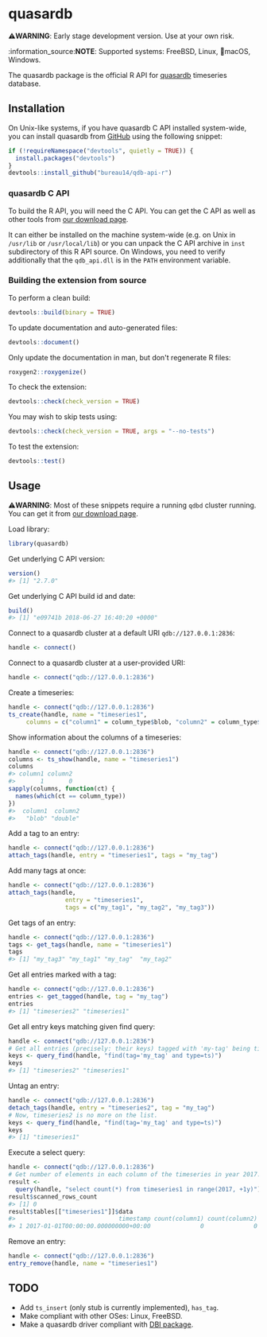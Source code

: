 
<!-- README.md is generated from README.Rmd. Please edit that file -->
quasardb
========

:warning:**WARNING**: Early stage development version. Use at your own risk.

:information\_source:**NOTE**: Supported systems: FreeBSD, Linux, :apple:macOS, Windows.

The quasardb package is the official R API for [quasardb](https://www.quasardb.net) timeseries database.

Installation
------------

<!-- TODO:
You can install the released version from CRAN with:

```r
install.packages("quasardb")
```
-->
On Unix-like systems, if you have quasardb C API installed system-wide, you can install quasardb from [GitHub](https://github.com/bureau14/qdb-api-r) using the following snippet:

``` r
if (!requireNamespace("devtools", quietly = TRUE)) {
  install.packages("devtools")
}
devtools::install_github("bureau14/qdb-api-r")
```

### quasardb C API

To build the R API, you will need the C API. You can get the C API as well as other tools from [our download page](https://www.quasardb.net/-Get-).

It can either be installed on the machine system-wide (e.g. on Unix in `/usr/lib` or `/usr/local/lib`) or you can unpack the C API archive in `inst` subdirectory of this R API source. On Windows, you need to verify additionally that the `qdb_api.dll` is in the `PATH` environment variable.

### Building the extension from source

To perform a clean build:

``` r
devtools::build(binary = TRUE)
```

To update documentation and auto-generated files:

``` r
devtools::document()
```

Only update the documentation in man, but don't regenerate R files:

``` r
roxygen2::roxygenize()
```

To check the extension:

``` r
devtools::check(check_version = TRUE)
```

You may wish to skip tests using:

``` r
devtools::check(check_version = TRUE, args = "--no-tests")
```

To test the extension:

``` r
devtools::test()
```

Usage
-----

:warning:**WARNING**: Most of these snippets require a running `qdbd` cluster running. You can get it from [our download page](https://www.quasardb.net/-Get-).

Load library:

``` r
library(quasardb)
```

Get underlying C API version:

``` r
version()
#> [1] "2.7.0"
```

Get underlying C API build id and date:

``` r
build()
#> [1] "e09741b 2018-06-27 16:40:20 +0000"
```

Connect to a quasardb cluster at a default URI `qdb://127.0.0.1:2836`:

``` r
handle <- connect()
```

Connect to a quasardb cluster at a user-provided URI:

``` r
handle <- connect("qdb://127.0.0.1:2836")
```

Create a timeseries:

``` r
handle <- connect("qdb://127.0.0.1:2836")
ts_create(handle, name = "timeseries1",
     columns = c("column1" = column_type$blob, "column2" = column_type$double))
```

Show information about the columns of a timeseries:

``` r
handle <- connect("qdb://127.0.0.1:2836")
columns <- ts_show(handle, name = "timeseries1")
columns
#> column1 column2 
#>       1       0
sapply(columns, function(ct) {
  names(which(ct == column_type))
})
#>  column1  column2 
#>   "blob" "double"
```

Add a tag to an entry:

``` r
handle <- connect("qdb://127.0.0.1:2836")
attach_tags(handle, entry = "timeseries1", tags = "my_tag")
```

Add many tags at once:

``` r
handle <- connect("qdb://127.0.0.1:2836")
attach_tags(handle,
                entry = "timeseries1",
                tags = c("my_tag1", "my_tag2", "my_tag3"))
```

Get tags of an entry:

``` r
handle <- connect("qdb://127.0.0.1:2836")
tags <- get_tags(handle, name = "timeseries1")
tags
#> [1] "my_tag3" "my_tag1" "my_tag"  "my_tag2"
```

Get all entries marked with a tag:

``` r
handle <- connect("qdb://127.0.0.1:2836")
entries <- get_tagged(handle, tag = "my_tag")
entries
#> [1] "timeseries2" "timeseries1"
```

Get all entry keys matching given find query:

``` r
handle <- connect("qdb://127.0.0.1:2836")
# Get all entries (precisely: their keys) tagged with 'my-tag' being timeseries.
keys <- query_find(handle, "find(tag='my_tag' and type=ts)")
keys
#> [1] "timeseries2" "timeseries1"
```

Untag an entry:

``` r
handle <- connect("qdb://127.0.0.1:2836")
detach_tags(handle, entry = "timeseries2", tag = "my_tag")
# Now, timeseries2 is no more on the list.
keys <- query_find(handle, "find(tag='my_tag' and type=ts)")
keys
#> [1] "timeseries1"
```

Execute a select query:

``` r
handle <- connect("qdb://127.0.0.1:2836")
# Get number of elements in each column of the timeseries in year 2017.
result <-
  query(handle, "select count(*) from timeseries1 in range(2017, +1y)")
result$scanned_rows_count
#> [1] 0
result$tables[["timeseries1"]]$data
#>                             timestamp count(column1) count(column2)
#> 1 2017-01-01T00:00:00.000000000+00:00              0              0
```

Remove an entry:

``` r
handle <- connect("qdb://127.0.0.1:2836")
entry_remove(handle, name = "timeseries1")
```

TODO
----

-   Add `ts_insert` (only stub is currently implemented), `has_tag`.
-   Make compliant with other OSes: Linux, FreeBSD.
-   Make a quasardb driver compliant with [DBI package](https://www.rdocumentation.org/packages/DBI/).
